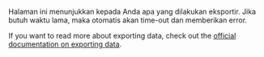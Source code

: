 Halaman ini menunjukkan kepada Anda apa yang dilakukan eksportir. Jika butuh waktu lama, maka otomatis akan time-out dan memberikan error.

If you want to read more about exporting data, check out the [official documentation on exporting data](https://firefly-iii.readthedocs.io/en/latest/import/export.html).